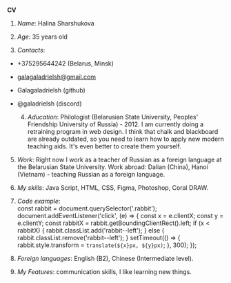 **CV**

1. *Name*: Halina Sharshukova

2. *Age*: 35 years old
3. *Contacts*:  

- +375295644242 (Belarus, Minsk)  
- galagaladrielsh@gmail.com  
- Galagaladrielsh (github)  
- @galadrielsh (discord)

  4. *Aducation*: Philologist (Belarusian State University, Peoples' Friendship University of Russia) - 2012.
  I am currently doing a retraining program in  web design. I think that chalk and blackboard are already outdated, so you need to learn how to apply new modern teaching aids. It's even better to create them yourself.  
  
5. *Work*:
  Right now I work as a teacher of Russian as a foreign language at the Belarusian State University.
  Work abroad: Dalian (China), Hanoi (Vietnam) - teaching Russian as a foreign language.

  4. *My skills*:
Java Script, HTML, CSS, Figma, Photoshop, Coral DRAW.

5. *Code example*:  
const rabbit = document.querySelector('.rabbit');
document.addEventListener('click', (e) => {
  const x = e.clientX;
  const y = e.clientY;
  const rabbitX = rabbit.getBoundingClientRect().left;
  if (x < rabbitX) {
    rabbit.classList.add('rabbit--left');
  } else {
    rabbit.classList.remove('rabbit--left');
  }
  setTimeout(() => {
    rabbit.style.transform = `translate(${x}px, ${y}px)`;
  }, 300);
});

6. *Foreign languages*: English (B2), Chinese (Intermediate level).

7. *My Features*: сommunication skills, I like learning new things.
